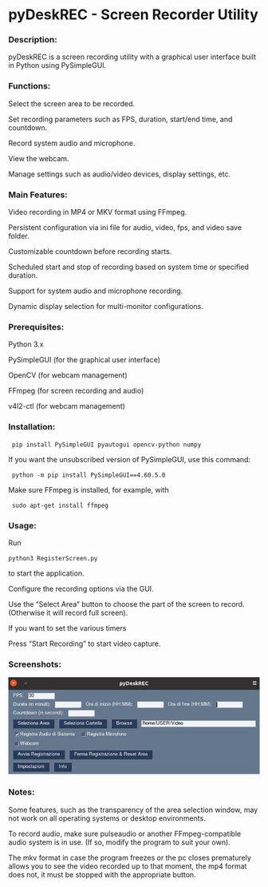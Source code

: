 # pyDeskREC - Screen Recorder Utility


### Description:


pyDeskREC is a screen recording utility with a graphical user interface built in Python using PySimpleGUI.


### Functions:


  Select the screen area to be recorded.

  Set recording parameters such as FPS, duration, start/end time, and countdown.

  Record system audio and microphone.

  View the webcam.

  Manage settings such as audio/video devices, display settings, etc.



### Main Features:


  Video recording in MP4 or MKV format using FFmpeg.

  Persistent configuration via ini file for audio, video, fps, and video save folder.

  Customizable countdown before recording starts.

  Scheduled start and stop of recording based on system time or specified duration.

  Support for system audio and microphone recording.

  Dynamic display selection for multi-monitor configurations.



### Prerequisites:


  Python 3.x

  PySimpleGUI (for the graphical user interface)

  OpenCV (for webcam management)

  FFmpeg (for screen recording and audio)

  v4l2-ctl (for webcam management)



### Installation:

     pip install PySimpleGUI pyautogui opencv-python numpy


If you want the unsubscribed version of PySimpleGUI, use this command: 

     python -m pip install PySimpleGUI==4.60.5.0

Make sure FFmpeg is installed, for example, with


     sudo apt-get install ffmpeg

### Usage:

  Run 

    python3 RegisterScreen.py 

  to start the application.

  Configure the recording options via the GUI.

  Use the “Select Area” button to choose the part of the screen to record. (Otherwise it will record full screen).

  If you want to set the various timers

  Press “Start Recording” to start video capture.

### Screenshots:

![alt text](https://github.com/MoonDragon-MD/pyDeskREC/blob/main/img/Screenshot.jpg?raw=true)

### Notes:

Some features, such as the transparency of the area selection window, may not work on all operating systems or desktop environments.

To record audio, make sure pulseaudio or another FFmpeg-compatible audio system is in use. (If so, modify the program to suit your own).

The mkv format in case the program freezes or the pc closes prematurely allows you to see the video recorded up to that moment, the mp4 format does not, it must be stopped with the appropriate button.
